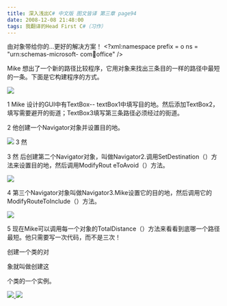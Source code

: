 ```yaml
---
title: 深入浅出C# 中文版 图文皆译 第三章 page94
date: 2008-12-08 21:48:00
tags: 我翻译的Head First C#（习作）
---
```

由对象带给你的...更好的解决方案！  <?xml:namespace prefix = o ns = "urn:schemas-microsoft-
com:office:office" />

Mike  想出了一个新的路径比较程序，它用对象来找出三条目的一样的路径中最短的一条。下面是它构建程序的方式。

![](https://p-blog.csdn.net/images/p_blog_csdn_net/cuipengfei1/EntryImages/20081208/%E6%88%AA%E5%9B%BE00.jpg)

1 Mike  设计的GUI中有TextBox--
textBox1中填写目的地。然后添加TextBox2，填写需要避开的街道；TextBox3填写第三条路径必须经过的街道。

2  他创建一个Navigator对象并设置目的地。

![](https://p-blog.csdn.net/images/p_blog_csdn_net/cuipengfei1/EntryImages/20081208/%E6%88%AA%E5%9B%BE01.jpg) 3  然

3  然  后创建第二个Navigator对象，叫做Navigator2.调用SetDestination（）方法来设置目的地，然后调用ModifyRout
eToAvoid（）方法。

![](https://p-blog.csdn.net/images/p_blog_csdn_net/cuipengfei1/EntryImages/20081208/%E6%88%AA%E5%9B%BE02.jpg)

4  第三个Navigator对象叫做Navigator3.Mike设置它的目的地，然后调用它的ModifyRouteToInclude（）方法。

![](https://p-blog.csdn.net/images/p_blog_csdn_net/cuipengfei1/EntryImages/20081208/%E6%88%AA%E5%9B%BE03.jpg)

5  现在Mike可以调用每一个对象的TotalDistance（）方法来看看到底哪一个路径最短。他只需要写一次代码，而不是三次！

创建一个类的对

象就叫做创建这

个类的一个实例。



[ ![](https://profile.csdnimg.cn/5/2/5/3_cuipengfei1)
![](https://g.csdnimg.cn/static/user-reg-year/1x/11.png)
](https://blog.csdn.net/cuipengfei1)






